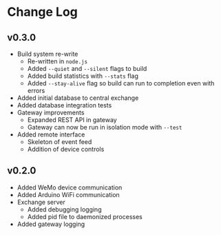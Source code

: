 Change Log
==========

## v0.3.0

- Build system re-write
    - Re-written in `node.js`
    - Added `--quiet` and `--silent` flags to build
    - Added build statistics with `--stats` flag
    - Added `--stay-alive` flag so build can run to completion even with errors
- Added initial database to central exchange
- Added database integration tests
- Gateway improvements
    - Expanded REST API in gateway
    - Gateway can now be run in isolation mode with `--test`
- Added remote interface
    - Skeleton of event feed
    - Addition of device controls

## v0.2.0

- Added WeMo device communication
- Added Arduino WiFi communication
- Exchange server
    - Added debugging logging
    - Added pid file to daemonized processes
- Added gateway logging
